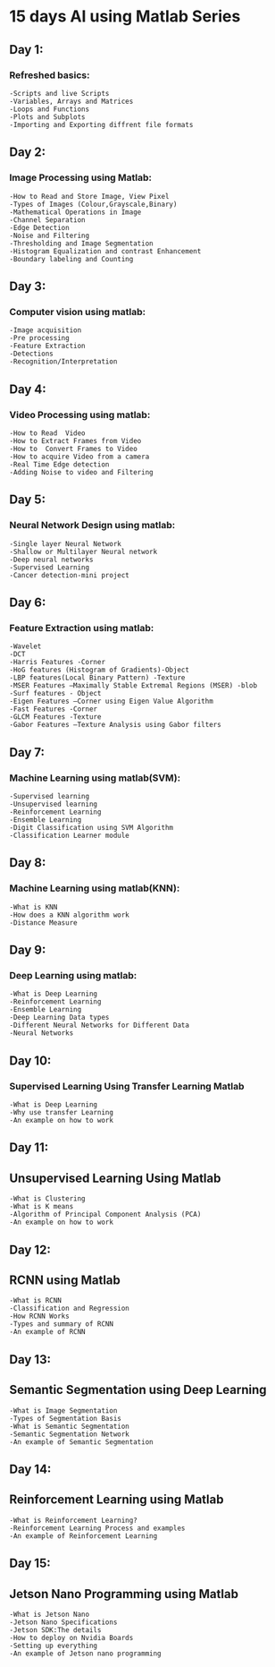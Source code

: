# 15 days AI using Matlab Series

## Day 1:
### Refreshed basics:
    -Scripts and live Scripts
    -Variables, Arrays and Matrices
    -Loops and Functions
    -Plots and Subplots
    -Importing and Exporting diffrent file formats
  
## Day 2:
### Image Processing using Matlab:
    -How to Read and Store Image, View Pixel
    -Types of Images (Colour,Grayscale,Binary)
    -Mathematical Operations in Image
    -Channel Separation
    -Edge Detection
    -Noise and Filtering
    -Thresholding and Image Segmentation
    -Histogram Equalization and contrast Enhancement
    -Boundary labeling and Counting

## Day 3:
### Computer vision using matlab:
    -Image acquisition
    -Pre processing
    -Feature Extraction
    -Detections
    -Recognition/Interpretation
    
## Day 4:
### Video Processing using matlab:
    -How to Read  Video
    -How to Extract Frames from Video 
    -How to  Convert Frames to Video
    -How to acquire Video from a camera
    -Real Time Edge detection
    -Adding Noise to video and Filtering
    
## Day 5:
### Neural Network Design using matlab:
    -Single layer Neural Network
    -Shallow or Multilayer Neural network
    -Deep neural networks
    -Supervised Learning
    -Cancer detection-mini project
    
## Day 6:
### Feature Extraction using matlab:
    -Wavelet
    -DCT
    -Harris Features -Corner
    -HoG features (Histogram of Gradients)-Object
    -LBP features(Local Binary Pattern) -Texture
    -MSER Features –Maximally Stable Extremal Regions (MSER) -blob
    -Surf features - Object
    -Eigen Features –Corner using Eigen Value Algorithm
    -Fast Features -Corner
    -GLCM Features -Texture
    -Gabor Features –Texture Analysis using Gabor filters
   
 ## Day 7:
### Machine Learning using matlab(SVM):  
    -Supervised learning
    -Unsupervised learning
    -Reinforcement Learning
    -Ensemble Learning
    -Digit Classification using SVM Algorithm
    -Classification Learner module

 ## Day 8:
### Machine Learning using matlab(KNN):
    -What is KNN
    -How does a KNN algorithm work
    -Distance Measure
    
##  Day 9:
### Deep Learning using matlab:
    -What is Deep Learning
    -Reinforcement Learning
    -Ensemble Learning
    -Deep Learning Data types
    -Different Neural Networks for Different Data
    -Neural Networks
    
##  Day 10:
### Supervised Learning Using Transfer Learning Matlab
    -What is Deep Learning
    -Why use transfer Learning
    -An example on how to work
 
## Day 11:
## Unsupervised Learning Using Matlab
    -What is Clustering
    -What is K means
    -Algorithm of Principal Component Analysis (PCA)
    -An example on how to work
    
## Day 12:
## RCNN using Matlab
    -What is RCNN
    -Classification and Regression
    -How RCNN Works
    -Types and summary of RCNN
    -An example of RCNN
    
## Day 13:
## Semantic Segmentation using Deep Learning
    -What is Image Segmentation
    -Types of Segmentation Basis
    -What is Semantic Segmentation
    -Semantic Segmentation Network
    -An example of Semantic Segmentation
   
## Day 14:
## Reinforcement Learning using Matlab
    -What is Reinforcement Learning?
    -Reinforcement Learning Process and examples
    -An example of Reinforcement Learning  
    
## Day 15:
## Jetson Nano Programming using Matlab
    -What is Jetson Nano
    -Jetson Nano Specifications
    -Jetson SDK:The details
    -How to deploy on Nvidia Boards
    -Setting up everything
    -An example of Jetson nano programming
    
    
    
    
        
    
    
    
    
    

    
 
 

    
    
    

    
    
    


  

